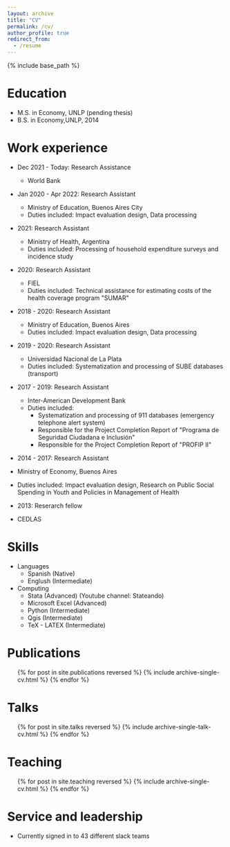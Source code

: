 ```yaml
---
layout: archive
title: "CV"
permalink: /cv/
author_profile: true
redirect_from:
  - /resume
---
```


{% include base_path %}

Education
======
* M.S. in Economy, UNLP (pending thesis)
* B.S. in Economy,UNLP, 2014

Work experience
======
* Dec 2021 - Today: Research Assistance
  * World Bank

* Jan 2020 - Apr 2022: Research Assistant
  * Ministry of Education, Buenos Aires City
  * Duties included: Impact evaluation design, Data processing

* 2021: Research Assistant
  * Ministry of Health, Argentina
  * Duties included: Processing of household expenditure surveys and incidence study

* 2020: Research Assistant
  * FIEL
  * Duties included: Technical assistance for estimating costs of the health coverage program "SUMAR"

* 2018 - 2020: Research Assistant
  * Ministry of Education, Buenos Aires
  * Duties included: Impact evaluation design, Data processing

* 2019 - 2020: Research Assistant
  * Universidad Nacional de La Plata
  * Duties included: Systematization and processing of SUBE databases (transport)
 
* 2017 - 2019: Research Assistant
  * Inter-American Development Bank
  * Duties included:
    *  Systematization and processing of 911 databases (emergency telephone alert system)
    *  Responsible for the Project Completion Report of "Programa de Seguridad Ciudadana e Inclusión"
    *  Responsible for the Project Completion Report of "PROFIP II"

 * 2014 - 2017: Research Assistant
  * Ministry of Economy, Buenos Aires
  * Duties included: Impact evaluation design, Research on Public Social Spending in Youth and Policies in Management of Health

 * 2013: Reserarch fellow
  * CEDLAS


Skills
======
* Languages
  * Spanish (Native)
  * Englush (Intermediate)
* Computing
  * Stata (Advanced) (Youtube channel: Stateando)
  * Microsoft Excel (Advanced)
  * Python (Intermediate)
  * Qgis (Intermediate)
  * TeX - LATEX (Intermediate)


Publications
======
  <ul>{% for post in site.publications reversed %}
    {% include archive-single-cv.html %}
  {% endfor %}</ul>
  
Talks
======
  <ul>{% for post in site.talks reversed %}
    {% include archive-single-talk-cv.html  %}
  {% endfor %}</ul>
  
Teaching
======
  <ul>{% for post in site.teaching reversed %}
    {% include archive-single-cv.html %}
  {% endfor %}</ul>
  
Service and leadership
======
* Currently signed in to 43 different slack teams
